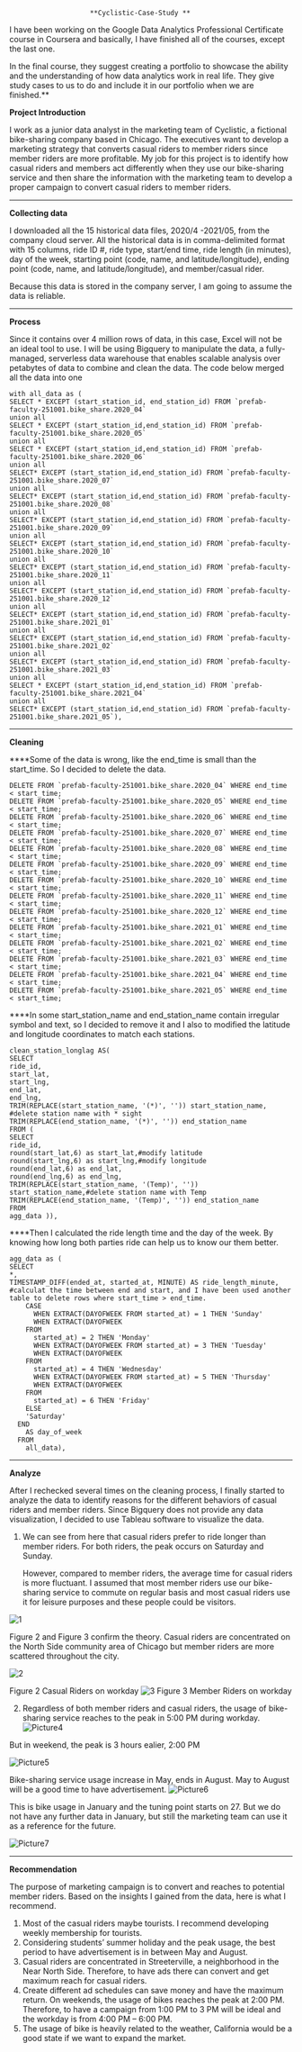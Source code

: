   						**Cyclistic-Case-Study **
						
						
I have been working on the Google Data Analytics Professional Certificate course in Coursera and basically, I have finished all of the courses, except the last one.

In the final course, they suggest creating a portfolio to showcase the ability and the understanding of how data analytics work in real life. They give study cases to us to do and include it in our portfolio when we are finished.**





**Project Introduction**


I work as a junior data analyst in the marketing team of Cyclistic, a fictional bike-sharing company based in Chicago. The executives want to develop a marketing strategy that converts casual riders to member riders since member riders are more profitable. My job for this project is to identify how casual riders and members act differently when they use our bike-sharing service and then share the information with the marketing team to develop a proper campaign to convert casual riders to member riders.

************************************************************************************

**Collecting data**


   I downloaded all the 15 historical data files, 2020/4 -2021/05, from the company cloud server. All the historical data is in comma-delimited format with 15 columns, ride ID #, ride type, start/end time, ride length (in minutes), day of the week, starting point (code, name, and latitude/longitude), ending point (code, name, and latitude/longitude), and member/casual rider.


   Because this data is stored in the company server, I am going to assume the data is reliable.

********************************************************************************
**Process** 


Since it contains over 4 million rows of data, in this case, Excel will not be an ideal tool to use.  I will be using Bigquery to manipulate the data, a fully-managed, serverless data warehouse that enables scalable analysis over petabytes of data to combine and clean the data. 
The code below merged all the data into one

	with all_data as (
	SELECT * EXCEPT (start_station_id, end_station_id) FROM `prefab-faculty-251001.bike_share.2020_04` 
	union all
	SELECT * EXCEPT (start_station_id,end_station_id) FROM `prefab-faculty-251001.bike_share.2020_05` 
	union all
	SELECT * EXCEPT (start_station_id,end_station_id) FROM `prefab-faculty-251001.bike_share.2020_06`
	union all
	SELECT* EXCEPT (start_station_id,end_station_id) FROM `prefab-faculty-251001.bike_share.2020_07` 
	union all
	SELECT* EXCEPT (start_station_id,end_station_id) FROM `prefab-faculty-251001.bike_share.2020_08` 
	union all
	SELECT* EXCEPT (start_station_id,end_station_id) FROM `prefab-faculty-251001.bike_share.2020_09` 
	union all
	SELECT* EXCEPT (start_station_id,end_station_id) FROM `prefab-faculty-251001.bike_share.2020_10` 
	union all
	SELECT* EXCEPT (start_station_id,end_station_id) FROM `prefab-faculty-251001.bike_share.2020_11` 
	union all
	SELECT* EXCEPT (start_station_id,end_station_id) FROM `prefab-faculty-251001.bike_share.2020_12` 
	union all
	SELECT* EXCEPT (start_station_id,end_station_id) FROM `prefab-faculty-251001.bike_share.2021_01` 
	union all
	SELECT* EXCEPT (start_station_id,end_station_id) FROM `prefab-faculty-251001.bike_share.2021_02` 
	union all
	SELECT* EXCEPT (start_station_id,end_station_id) FROM `prefab-faculty-251001.bike_share.2021_03` 
	union all
	SELECT * EXCEPT (start_station_id,end_station_id) FROM `prefab-faculty-251001.bike_share.2021_04` 
	union all
	SELECT* EXCEPT (start_station_id,end_station_id) FROM `prefab-faculty-251001.bike_share.2021_05`),
********************************************************************************
**Cleaning**


****Some of the data is wrong, like the end_time is small than the start_time. So I decided to delete the data.


	DELETE FROM `prefab-faculty-251001.bike_share.2020_04` WHERE end_time < start_time;
	DELETE FROM `prefab-faculty-251001.bike_share.2020_05` WHERE end_time < start_time;
	DELETE FROM `prefab-faculty-251001.bike_share.2020_06` WHERE end_time < start_time;
	DELETE FROM `prefab-faculty-251001.bike_share.2020_07` WHERE end_time < start_time;
	DELETE FROM `prefab-faculty-251001.bike_share.2020_08` WHERE end_time < start_time;
	DELETE FROM `prefab-faculty-251001.bike_share.2020_09` WHERE end_time < start_time;
	DELETE FROM `prefab-faculty-251001.bike_share.2020_10` WHERE end_time < start_time;
	DELETE FROM `prefab-faculty-251001.bike_share.2020_11` WHERE end_time < start_time;
	DELETE FROM `prefab-faculty-251001.bike_share.2020_12` WHERE end_time < start_time;
	DELETE FROM `prefab-faculty-251001.bike_share.2021_01` WHERE end_time < start_time;
	DELETE FROM `prefab-faculty-251001.bike_share.2021_02` WHERE end_time < start_time;
	DELETE FROM `prefab-faculty-251001.bike_share.2021_03` WHERE end_time < start_time;
	DELETE FROM `prefab-faculty-251001.bike_share.2021_04` WHERE end_time < start_time;
	DELETE FROM `prefab-faculty-251001.bike_share.2021_05` WHERE end_time < start_time;	



****In some start_station_name and end_station_name contain irregular symbol and text, so I decided to remove it and I also to modified the latitude and longitude coordinates to match each stations. 




	clean_station_longlag AS(
	SELECT
	ride_id,
	start_lat,
	start_lng,
	end_lat,
	end_lng,
	TRIM(REPLACE(start_station_name, '(*)', '')) start_station_name, #delete station name with * sight
	TRIM(REPLACE(end_station_name, '(*)', '')) end_station_name
	FROM (
	SELECT
	ride_id,
	round(start_lat,6) as start_lat,#modify latitude 
	round(start_lng,6) as start_lng,#modify longitude 
	round(end_lat,6) as end_lat,
	round(end_lng,6) as end_lng,
	TRIM(REPLACE(start_station_name, '(Temp)', '')) start_station_name,#delete station name with Temp
	TRIM(REPLACE(end_station_name, '(Temp)', '')) end_station_name
	FROM
	agg_data )),



****Then I calculated the ride length time and the day of the week. By knowing how long both parties ride can help us to know our them better.

	agg_data as (
	SELECT
	*,
	TIMESTAMP_DIFF(ended_at, started_at, MINUTE) AS ride_length_minute, #calculat the time between end and start, and I have been used another table to delete rows where start_time > end_time.
	    CASE
	      WHEN EXTRACT(DAYOFWEEK FROM started_at) = 1 THEN 'Sunday'    
	      WHEN EXTRACT(DAYOFWEEK
	    FROM
	      started_at) = 2 THEN 'Monday'
	      WHEN EXTRACT(DAYOFWEEK FROM started_at) = 3 THEN 'Tuesday'
	      WHEN EXTRACT(DAYOFWEEK
	    FROM
	      started_at) = 4 THEN 'Wednesday'
	      WHEN EXTRACT(DAYOFWEEK FROM started_at) = 5 THEN 'Thursday'
	      WHEN EXTRACT(DAYOFWEEK
	    FROM
	      started_at) = 6 THEN 'Friday'
	    ELSE
	    'Saturday'
	  END
	    AS day_of_week
	  FROM
	    all_data),

****************************************************************************************************************
**Analyze**

After I rechecked several times on the cleaning process, I finally started to analyze the data to identify reasons for the different behaviors of casual riders and member riders.
Since Bigquery does not provide any data visualization, I decided to use Tableau software to visualize the data.

1. We can see from here that casual riders prefer to ride longer than member riders. For both riders, the peak occurs on Saturday and Sunday.
 
	However, compared to member riders, the average time for casual riders is more fluctuant. I assumed that most member riders use our bike-sharing service to commute on regular basis and most casual riders use it for leisure purposes and these people could be visitors.

	
 ![1](https://user-images.githubusercontent.com/63176613/127579623-b6265f55-2e1a-49c9-9f71-1dfd27ff6a2c.png)
 
 
Figure 2 and Figure 3 confirm the theory. Casual riders are concentrated on the North Side community area of Chicago but member riders are more scattered throughout the city.


![2](https://user-images.githubusercontent.com/63176613/127579688-aca72d1b-6466-4c58-bd24-be380de73faf.png)

Figure 2 Casual Riders on workday
![3](https://user-images.githubusercontent.com/63176613/127579691-783eef27-b072-46e2-962f-39cd865da752.png)
	Figure 3 Member Riders on workday
 
 
 
 

2. Regardless of both member riders and casual riders, the usage of bike-sharing service reaches to the peak in 5:00 PM during workday.
 ![Picture4](https://user-images.githubusercontent.com/63176613/127579794-c72ccf81-b9b0-41d2-bcbd-5f6c48294c8b.png)	

But in weekend, the peak is 3 hours ealier, 2:00 PM
 
![Picture5](https://user-images.githubusercontent.com/63176613/127579862-acbfb851-83c1-4fb3-827a-64f28c06498a.png)



Bike-sharing service usage increase in May, ends in August. May to August will be a good time to have advertisement. 
 ![Picture6](https://user-images.githubusercontent.com/63176613/127579895-6696ddbf-05fd-463d-94c3-1ba02464a9f6.png)


This is bike usage in January and the tuning point starts on 27. But we do not have any further data in January, but still the marketing team can use it as a reference for the future.
 
![Picture7](https://user-images.githubusercontent.com/63176613/127579902-c8001509-6402-4153-a480-b0d016508962.png)



****************************************************
**Recommendation**


The purpose of marketing campaign is to convert and reaches to potential member riders. Based on the insights I gained from the data, here is what I recommend.

1.	Most of the casual riders maybe tourists. I recommend developing weekly membership for tourists. 
2.	Considering students’ summer holiday and the peak usage, the best period to have advertisement is in between May and August. 
3.	Casual riders are concentrated in Streeterville, a neighborhood in the Near North Side. Therefore, to have ads there can convert and get maximum reach for casual riders.
4.	Create different ad schedules can save money and have the maximum return. On weekends, the usage of bikes reaches the peak at 2:00 PM. Therefore, to have a campaign from 1:00 PM to 3 PM will be ideal and the workday is from 4:00 PM – 6:00 PM.
5.	The usage of bike is heavily related to the weather, California would be a good state if we want to expand the market.
